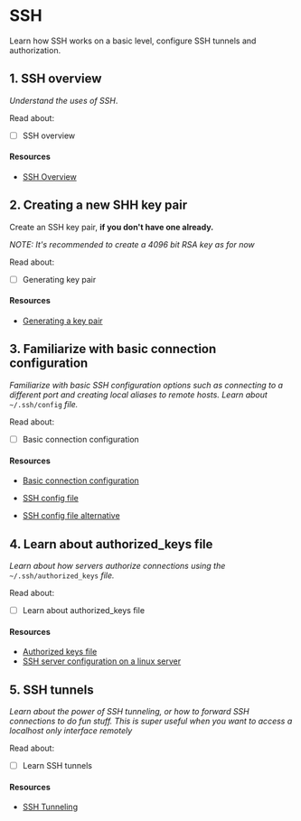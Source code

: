 # SSH

Learn how SSH works on a basic level, configure SSH tunnels and authorization.


## 1. SSH overview

*Understand the uses of SSH*.

Read about:
- [ ] SSH overview

#### Resources
- [SSH Overview](https://www.digitalocean.com/community/tutorials/ssh-essentials-working-with-ssh-servers-clients-and-keys#ssh-overview)


## 2. Creating a new SHH key pair

Create an SSH key pair, **if you don't have one already.**

*NOTE: It's recommended to create a 4096 bit RSA key as for now*

Read about:
- [ ] Generating key pair


#### Resources

- [Generating a key pair](https://www.digitalocean.com/community/tutorials/ssh-essentials-working-with-ssh-servers-clients-and-keys#generating-and-working-with-ssh-keys)


## 3. Familiarize with basic connection configuration

*Familiarize with basic SSH configuration options such as connecting to a different port and creating local aliases to remote hosts. Learn about* `~/.ssh/config` *file.*

Read about:
- [ ] Basic connection configuration


#### Resources

- [Basic connection configuration](https://www.digitalocean.com/community/tutorials/ssh-essentials-working-with-ssh-servers-clients-and-keys#basic-connection-instructions)

- [SSH config file](https://linuxize.com/post/using-the-ssh-config-file)
- [SSH config file alternative](https://www.digitalocean.com/community/tutorials/how-to-configure-custom-connection-options-for-your-ssh-client)


## 4. Learn about authorized_keys file

*Learn about how servers authorize connections using the* `~/.ssh/authorized_keys` *file.*

Read about:
- [ ] Learn about authorized_keys file


#### Resources

- [Authorized keys file](https://datacadamia.com/ssh/authorized_keys)
- [SSH server configuration on a linux server](https://www.digitalocean.com/community/tutorials/how-to-configure-ssh-key-based-authentication-on-a-linux-server)


## 5. SSH tunnels

*Learn about the power of SSH tunneling, or how to forward SSH connections to do fun stuff.*
*This is super useful when you want to access a localhost only interface remotely*

Read about:
- [ ] Learn SSH tunnels


#### Resources
- [SSH Tunneling](https://www.digitalocean.com/community/tutorials/ssh-essentials-working-with-ssh-servers-clients-and-keys#setting-up-ssh-tunnels)
